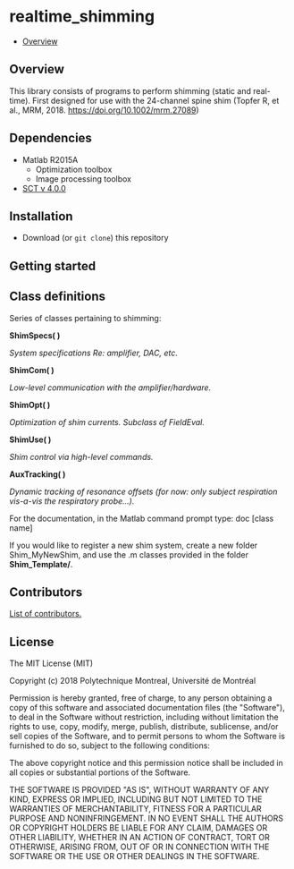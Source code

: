 # realtime_shimming

- [Overview](#overview)


## Overview

This library consists of programs to perform shimming (static and real-time).
First designed for use with the 24-channel spine shim (Topfer R, et al., MRM,
2018. https://doi.org/10.1002/mrm.27089)

## Dependencies

- Matlab R2015A
  - Optimization toolbox
  - Image processing toolbox
- [SCT v 4.0.0](https://github.com/neuropoly/spinalcordtoolbox)

## Installation

- Download (or `git clone`) this repository


## Getting started

## Class definitions

Series of classes pertaining to shimming:

**ShimSpecs( )**

*System specifications Re: amplifier, DAC, etc.*

**ShimCom( )**

*Low-level communication with the amplifier/hardware.*

**ShimOpt( )**

*Optimization of shim currents. Subclass of FieldEval.*

**ShimUse( )**

*Shim control via high-level commands.*

**AuxTracking( )**

*Dynamic tracking of resonance offsets (for now: only subject respiration vis-a-vis the respiratory probe...).*

For the documentation, in the Matlab command prompt type:
	doc [class name]

If you would like to register a new shim system, create a new folder Shim_MyNewShim, and use the .m classes provided in the folder **Shim_Template/**.

## Contributors

[List of contributors.](https://github.com/neuropoly/realtime_shimming/graphs/contributors)

## License

The MIT License (MIT)

Copyright (c) 2018 Polytechnique Montreal, Université de Montréal

Permission is hereby granted, free of charge, to any person obtaining a copy of this software and associated documentation files (the "Software"), to deal in the Software without restriction, including without limitation the rights to use, copy, modify, merge, publish, distribute, sublicense, and/or sell copies of the Software, and to permit persons to whom the Software is furnished to do so, subject to the following conditions:

The above copyright notice and this permission notice shall be included in all copies or substantial portions of the Software.

THE SOFTWARE IS PROVIDED "AS IS", WITHOUT WARRANTY OF ANY KIND, EXPRESS OR IMPLIED, INCLUDING BUT NOT LIMITED TO THE WARRANTIES OF MERCHANTABILITY, FITNESS FOR A PARTICULAR PURPOSE AND NONINFRINGEMENT. IN NO EVENT SHALL THE AUTHORS OR COPYRIGHT HOLDERS BE LIABLE FOR ANY CLAIM, DAMAGES OR OTHER LIABILITY, WHETHER IN AN ACTION OF CONTRACT, TORT OR OTHERWISE, ARISING FROM, OUT OF OR IN CONNECTION WITH THE SOFTWARE OR THE USE OR OTHER DEALINGS IN THE SOFTWARE.
